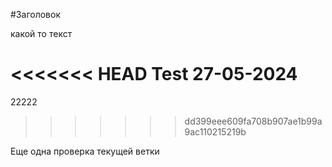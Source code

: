 #Заголовок

какой то текст

<<<<<<< HEAD
Test 27-05-2024
=======
22222
>>>>>>> dd399eee609fa708b907ae1b99a9ac110215219b

Еще одна проверка текущей ветки

